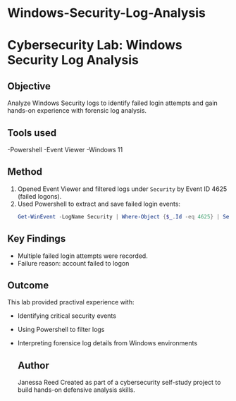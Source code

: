 # Windows-Security-Log-Analysis
# Cybersecurity Lab: Windows Security Log Analysis

## Objective
Analyze Windows Security logs to identify failed login attempts and gain hands-on experience with forensic log analysis.

## Tools used 
-Powershell
-Event Viewer
-Windows 11

## Method
1. Opened Event Viewer and filtered logs under `Security` by Event ID 4625 (failed logons).
2. Used Powershell to extract and save failed login events:
   ``` powershell
   Get-WinEvent -LogName Security | Where-Object {$_.Id -eq 4625} | Select-Object TimeCreated, Message | Out-File .\FailedLogins.txt

## Key Findings
- Multiple failed login attempts were recorded.
- Failure reason: account failed to logon

## Outcome
This lab provided practival experience with:
- Identifying critical security events
- Using Powershell to filter logs
- Interpreting forensice log details from Windows environments

  ## Author
  Janessa Reed
  Created as part of a cybersecurity self-study project to build hands-on defensive analysis skills.
